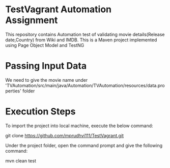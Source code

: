 # TestVagrant Automation Assignment
This repository contains Automation test of validating movie details(Release date,Country) from Wiki and IMDB. This is a Maven project implemented using Page Object Model and TestNG

# Passing Input Data
We need to give the movie name under 'TVAutomation/src/main/java/Automation/TVAutomation/resources/data.properties' folder

# Execution Steps
To import the project into local machine, execute the below command:

git clone https://github.com/mprudhvi111/TestVagrant.git


Under the project folder, open the command prompt and give the following command:

mvn clean test
